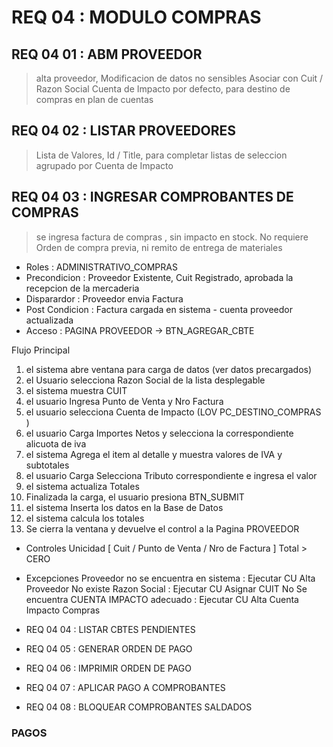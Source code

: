 # REQ 04 : MODULO COMPRAS

## REQ 04 01 : ABM PROVEEDOR
> alta proveedor, Modificacion de datos no sensibles
> Asociar con Cuit / Razon Social
> Cuenta de Impacto por defecto, para destino de compras en plan de cuentas


## REQ 04 02 : LISTAR PROVEEDORES
> Lista de Valores, Id / Title, para completar listas de seleccion
> agrupado por Cuenta de Impacto


## REQ 04 03 : INGRESAR COMPROBANTES DE COMPRAS
> se ingresa factura de compras , sin impacto en stock. 
> No requiere Orden de compra previa, ni remito de entrega de materiales
- Roles : ADMINISTRATIVO_COMPRAS
- Precondicion : Proveedor Existente, Cuit Registrado, aprobada la recepcion de la mercaderia
- Disparardor : Proveedor envia Factura  
- Post Condicion : Factura cargada en sistema - cuenta proveedor actualizada
- Acceso : PAGINA PROVEEDOR -> BTN_AGREGAR_CBTE

Flujo Principal 
1) el sistema abre ventana para carga de datos (ver datos precargados)
2) el Usuario selecciona Razon Social de la lista desplegable 
3) el sistema muestra CUIT
4) el usuario Ingresa Punto de Venta y Nro Factura
5) el usuario selecciona Cuenta de Impacto (LOV PC_DESTINO_COMPRAS )
6) el usuario Carga Importes Netos y selecciona la correspondiente alicuota de iva
7) el sistema Agrega el item al detalle y muestra valores de IVA y subtotales
8) el usuario Carga Selecciona Tributo correspondiente e ingresa el valor
9) el sistema actualiza Totales
10) Finalizada la carga, el usuario presiona BTN_SUBMIT
11) el sistema Inserta los datos en la Base de Datos 
12) el sistema calcula los totales
13) Se cierra la ventana y devuelve el control a la Pagina PROVEEDOR

- Controles
Unicidad [ Cuit / Punto de Venta / Nro de Factura ]
Total > CERO

- Excepciones 
Proveedor no se encuentra en sistema : Ejecutar CU Alta Proveedor
No existe Razon Social : Ejecutar CU Asignar CUIT
No Se encuentra CUENTA IMPACTO adecuado : Ejecutar CU Alta Cuenta Impacto Compras




- REQ 04 04 : LISTAR CBTES PENDIENTES
- REQ 04 05 : GENERAR ORDEN DE PAGO
- REQ 04 06 : IMPRIMIR ORDEN DE PAGO
- REQ 04 07 : APLICAR PAGO A COMPROBANTES
- REQ 04 08 : BLOQUEAR COMPROBANTES SALDADOS 



### PAGOS
